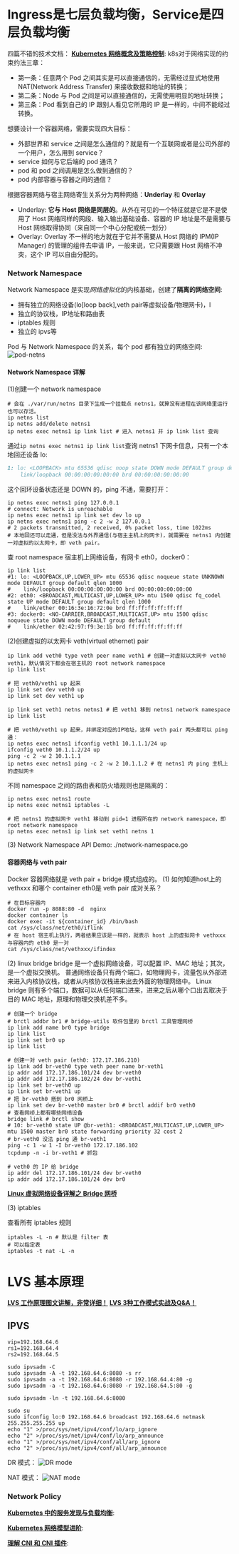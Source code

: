 
# Ingress是七层负载均衡，Service是四层负载均衡
四篇不错的技术文档：
**[Kubernetes 网络概念及策略控制](https://mp.weixin.qq.com/s/kjOAlKTwaMZzVOiSuJE6fQ)**:
k8s对于网络实现的约束约法三章：
* 第一条：任意两个 Pod 之间其实是可以直接通信的，无需经过显式地使用 NAT(Network Address Transfer) 来接收数据和地址的转换；
* 第二条：Node 与 Pod 之间是可以直接通信的，无需使用明显的地址转换；
* 第三条：Pod 看到自己的 IP 跟别人看见它所用的 IP 是一样的，中间不能经过转换。

想要设计一个容器网络，需要实现四大目标：
* 外部世界和 service 之间是怎么通信的？就是有一个互联网或者是公司外部的一个用户，怎么用到 service？
* service 如何与它后端的 pod 通讯？
* pod 和 pod 之间调用是怎么做到通信的？
* pod 内部容器与容器之间的通信？

根据容器网络与宿主网络寄生关系分为两种网络：**Underlay** 和 **Overlay**
* Underlay: **它与 Host 网络是同层的**。从外在可见的一个特征就是它是不是使用了 Host 网络同样的网段、输入输出基础设备、容器的 IP 地址是不是需要与 Host 网络取得协同（来自同一个中心分配或统一划分）
* Overlay: Overlay 不一样的地方就在于它并不需要从 Host 网络的 IPM(IP Manager) 的管理的组件去申请 IP，一般来说，它只需要跟 Host 网络不冲突，这个 IP 可以自由分配的。

### Network Namespace
Network Namespace 是实现*网络虚拟化*的内核基础，创建了**隔离的网络空间**:
* 拥有独立的网络设备(lo[loop back],veth pair等虚拟设备/物理网卡)，l
* 独立的协议栈，IP地址和路由表
* iptables 规则
* 独立的 ipvs等

Pod 与 Network Namespace 的关系，每个 pod 都有独立的网络空间:
![pod-netns](https://mmbiz.qpic.cn/mmbiz_png/yvBJb5Iiafvlb8OibYd4dhFaNUPC2ACB78w7ib880uV985T2DagSYxTPo3op8dNknKTeGKMYRccOmVdPyVmb3TB0w/640?wx_fmt=png&tp=webp&wxfrom=5&wx_lazy=1&wx_co=1)


#### Network Namespace 详解
(1)创建一个 network namespace
```shell script
# 会在 ./var/run/netns 目录下生成一个挂载点 netns1，就算没有进程在该网络里运行也可以存活。
ip netns list
ip netns add/delete netns1
ip netns exec netns1 ip link list # 进入 netns1 并 ip link list 查询
```
通过`ip netns exec netns1 ip link list`查询 netns1 下网卡信息，只有一个本地回还设备 lo:
```markdown
1: lo: <LOOPBACK> mtu 65536 qdisc noop state DOWN mode DEFAULT group default qlen 1000
    link/loopback 00:00:00:00:00:00 brd 00:00:00:00:00:00
```
这个回环设备状态还是 DOWN 的，ping 不通，需要打开：
```shell script
ip netns exec netns1 ping 127.0.0.1
# connect: Network is unreachable
ip netns exec netns1 ip link set dev lo up
ip netns exec netns1 ping -c 2 -w 2 127.0.0.1
# 2 packets transmitted, 2 received, 0% packet loss, time 1022ms
# 本地回还可以走通，但是没法与外界通信(与宿主主机上的网卡)，就需要在 netns1 内创建一对虚拟的以太网卡，即 veth pair。
```

查 root namespace 宿主机上网络设备，有网卡 eth0，docker0：
```shell script
ip link list
#1: lo: <LOOPBACK,UP,LOWER_UP> mtu 65536 qdisc noqueue state UNKNOWN mode DEFAULT group default qlen 1000
#    link/loopback 00:00:00:00:00:00 brd 00:00:00:00:00:00
#2: eth0: <BROADCAST,MULTICAST,UP,LOWER_UP> mtu 1500 qdisc fq_codel state UP mode DEFAULT group default qlen 1000
#    link/ether 00:16:3e:16:72:0e brd ff:ff:ff:ff:ff:ff
#3: docker0: <NO-CARRIER,BROADCAST,MULTICAST,UP> mtu 1500 qdisc noqueue state DOWN mode DEFAULT group default
#    link/ether 02:42:97:f9:3e:1b brd ff:ff:ff:ff:ff:ff
```

(2)创建虚拟的以太网卡 veth(virtual ethernet) pair
```shell script
ip link add veth0 type veth peer name veth1 # 创建一对虚拟以太网卡 veth0 veth1，默认情况下都会在宿主机的 root network namespace
ip link list

# 把 veth0/veth1 up 起来
ip link set dev veth0 up
ip link set dev veth1 up

ip link set veth1 netns netns1 # 把 veth1 移到 netns1 network namespace
ip link list
 
# 把 veth0/veth1 up 起来，并绑定对应的IP地址，这样 veth pair 两头都可以 ping 通：
ip netns exec netns1 ifconfig veth1 10.1.1.1/24 up
ifconfig veth0 10.1.1.2/24 up
ping -c 2 -w 2 10.1.1.1
ip netns exec netns1 ping -c 2 -w 2 10.1.1.2 # 在 netns1 内 ping 主机上的虚拟网卡
```

不同 namespace 之间的路由表和防火墙规则也是隔离的：
```shell script
ip netns exec netns1 route
ip netns exec netns1 iptables -L

# 把 netns1 的虚拟网卡 veth1 移动到 pid=1 进程所在的 network namespace，即 root network namespace
ip netns exec netns1 ip link set veth1 netns 1
```

(3) Network Namespace API
Demo:
./network-namespace.go


#### 容器网络与 veth pair
Docker 容器网络就是 veth pair + bridge 模式组成的。
(1) 如何知道host上的 vethxxx 和哪个 container eth0是 veth pair 成对关系？
```shell script
# 在目标容器内
docker run -p 8088:80 -d  nginx
docker container ls
docker exec -it ${container_id} /bin/bash
cat /sys/class/net/eth0/iflink
# 在 host 宿主机上执行，两者结果应该是一样的，就表示 host 上的虚拟网卡 vethxxx 与容器内的 eth0 是一对
cat /sys/class/net/vethxxx/ifindex
```

(2) linux bridge
bridge 是一个虚拟网络设备，可以配置 IP、MAC 地址；其次，是一个虚拟交换机。
普通网络设备只有两个端口，如物理网卡，流量包从外部进来进入内核协议栈，或者从内核协议栈进来出去外面的物理网络中。
Linux bridge 则有多个端口，数据可以从任何端口进来，进来之后从哪个口出去取决于目的 MAC 地址，原理和物理交换机差不多。
```shell script
# 创建一个 bridge
# brctl addbr br1 # bridge-utils 软件包里的 brctl 工具管理网桥
ip link add name br0 type bridge
ip link list
ip link set br0 up
ip link list

# 创建一对 veth pair (eth0: 172.17.186.210)
ip link add br-veth0 type veth peer name br-veth1
ip addr add 172.17.186.101/24 dev br-veth0
ip addr add 172.17.186.102/24 dev br-veth1
ip link set br-veth0 up
ip link set br-veth1 up
# 把 br-veth0 搭到 br0 网桥上
ip link set dev br-veth0 master br0 # brctl addif br0 veth0
# 查看网桥上都有哪些网络设备
bridge link # brctl show
# 10: br-veth0 state UP @br-veth1: <BROADCAST,MULTICAST,UP,LOWER_UP> mtu 1500 master br0 state forwarding priority 32 cost 2
# br-veth0 没法 ping 通 br-veth1
ping -c 1 -w 1 -I br-veth0 172.17.186.102
tcpdump -n -i br-veth1 # 抓包

# veth0 的 IP 给 bridge
ip addr del 172.17.186.101/24 dev br-veth0
ip addr add 172.17.186.101/24 dev br0
```

**[Linux 虚拟网络设备详解之 Bridge 网桥](https://www.cnblogs.com/bakari/p/10529575.html)**


(3) iptables

查看所有 iptables 规则
```shell script
iptables -L -n # 默认是 filter 表
# 可以指定表
iptables -t nat -L -n
```


# LVS 基本原理

**[LVS 工作原理图文讲解，非常详细！](https://mp.weixin.qq.com/s/VWBDoa5eCEH64zcs2V4_jQ)**
**[LVS 3种工作模式实战及Q&A！](https://mp.weixin.qq.com/s/FgMy8hEmQkswx1cKlvjIkA)**

## IPVS
```shell script
vip=192.168.64.6
rs1=192.168.64.4
rs2=192.168.64.5

sudo ipvsadm -C
sudo ipvsadm -A -t 192.168.64.6:8080 -s rr
sudo ipvsadm -a -t 192.168.64.6:8080 -r 192.168.64.4:80 -g
sudo ipvsadm -a -t 192.168.64.6:8080 -r 192.168.64.5:80 -g

sudo ipvsadm -ln -t 192.168.64.6:8080

sudo su
sudo ifconfig lo:0 192.168.64.6 broadcast 192.168.64.6 netmask 255.255.255.255 up
echo "1" >/proc/sys/net/ipv4/conf/lo/arp_ignore
echo "2" >/proc/sys/net/ipv4/conf/lo/arp_announce
echo "1" >/proc/sys/net/ipv4/conf/all/arp_ignore
echo "2" >/proc/sys/net/ipv4/conf/all/arp_announce
```


DR 模式：
![DR mode](https://mmbiz.qpic.cn/mmbiz_png/d5patQGz8KdwBYwDyVuDdYUrJKvrPv2ibeicicGn15jcvdxQxwZYqJtm1Psq2J3khIUPDfsq8RlebVzTrEGZM2JdQ/640?wx_fmt=png&tp=webp&wxfrom=5&wx_lazy=1&wx_co=1)


NAT 模式：
![NAT mode](https://mmbiz.qpic.cn/mmbiz_png/d5patQGz8KdwBYwDyVuDdYUrJKvrPv2ibBHtE4TynXmhSbue6icqFvYScPMsPVQBKkEusmCXK4ZibLjjic3htNAdww/640?wx_fmt=png&tp=webp&wxfrom=5&wx_lazy=1&wx_co=1)


### Network Policy




**[Kubernetes 中的服务发现与负载均衡](https://mp.weixin.qq.com/s/klc0GYAcTthPdUaF-O7izQ)**:


**[Kubernetes 网络模型进阶](https://mp.weixin.qq.com/s/Jm8VynGd506wN5-yiLHzdg)**:


**[理解 CNI 和 CNI 插件](https://mp.weixin.qq.com/s/sGTEp9m8PC2zhlEgcnqtZA)**:


